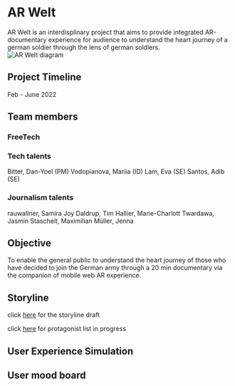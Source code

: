 # AR Welt 

AR Welt is an interdisplinary project that aims to provide integrated AR-documentary experience for audience to understand the heart journey of a german soldier through the lens of german soldiers.  
![AR Welt diagram](https://i.ibb.co/9pMG5Y4/AR-Welt-drawio-2.png)

## Project Timeline
Feb - June 2022
## Team members
### FreeTech 

### Tech talents
Bitter, Dan-Yoel (PM)
Vodopianova, Mariia (ID)
Lam, Eva (SE)
Santos, Adib (SE)
### Journalism talents
rauwallner, Samira Joy 
Daldrup, Tim 
Hallier, Marie-Charlott 
Twardawa, Jasmin
Stascheit, Maximilian
Müller, Jenna

## Objective 
To enable the general public to understand the heart journey of those who have decided to join the German army through a 20 min documentary via the companion of mobile web AR experience.

## Storyline 

click [here](https://docs.google.com/document/d/1fcRHllp0J6LGSOzd_OJhyayq3Jr-e08TNtX8E0yGi8Y/edit) for the storyline draft 

click [here](https://docs.google.com/spreadsheets/d/1aYU6RiC6nUGY-3JCLFp5gkVqBgia4DCQ2-oV3kPQRjU/edit#gid=0) for protagonist list in progress

## User Experience Simulation 


## User mood board 







